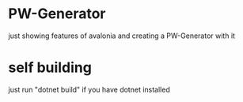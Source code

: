 # PW-Generator
just showing features of avalonia and creating a PW-Generator with it

# self building
just run "dotnet build" if you have dotnet installed
